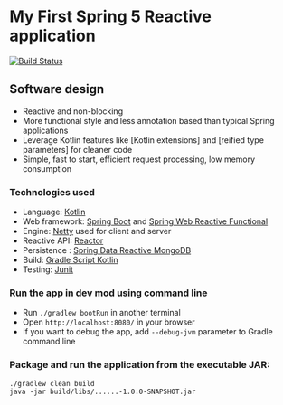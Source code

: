 # My First Spring 5 Reactive application
[![Build Status](https://travis-ci.org/ssouris/spring5-reactive-sample.svg)](https://travis-ci.org/ssouris/spring5-reactive-sample)

## Software design
 - Reactive and non-blocking
 - More functional style and less annotation based than typical Spring applications
 - Leverage Kotlin features like [Kotlin extensions] and [reified type parameters] for cleaner code
 - Simple, fast to start, efficient request processing, low memory consumption

### Technologies used

 - Language: [Kotlin](https://kotlin.link/) 
 - Web framework: [Spring Boot](https://projects.spring.io/spring-boot/) and [Spring Web Reactive Functional](https://spring.io/blog/2016/09/22/new-in-spring-5-functional-web-framework)
 - Engine: [Netty](http://netty.io/) used for client and server
 - Reactive API: [Reactor](http://projectreactor.io/)
 - Persistence : [Spring Data Reactive MongoDB](https://spring.io/blog/2016/11/28/going-reactive-with-spring-data)
 - Build: [Gradle Script Kotlin](https://github.com/gradle/gradle-script-kotlin)
 - Testing: [Junit](http://junit.org/) 
 
### Run the app in dev mod using command line
 - Run `./gradlew bootRun` in another terminal
 - Open `http://localhost:8080/` in your browser
 - If you want to debug the app, add `--debug-jvm` parameter to Gradle command line
  
### Package and run the application from the executable JAR:
```
./gradlew clean build
java -jar build/libs/......-1.0.0-SNAPSHOT.jar
```

